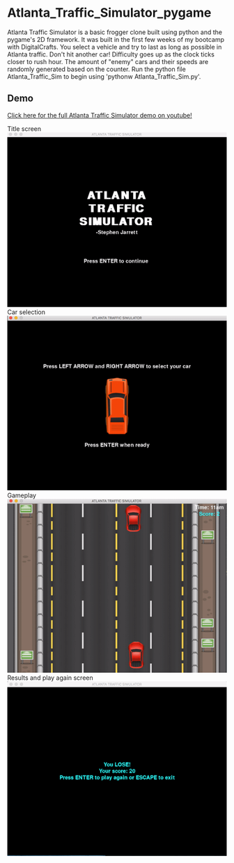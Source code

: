 # Atlanta_Traffic_Simulator_pygame

Atlanta Traffic Simulator is a basic frogger clone built using python and the pygame's 2D framework. 
It was built in the first few weeks of my bootcamp with DigitalCrafts. 
You select a vehicle and try to last as long as possible in Atlanta traffic. Don't hit another car!
Difficulty goes up as the clock ticks closer to rush hour.
The amount of "enemy" cars and their speeds are randomly generated based on the counter.
Run the python file Atlanta_Traffic_Sim to begin using 'pythonw Atlanta_Traffic_Sim.py'.

## Demo

<a href="https://www.youtube.com/watch?v=v8zOv59Sr7c&feature=youtu.be" target="_blank">Click here for the full Atlanta Traffic Simulator demo on youtube!</a>

Title screen
<br>
[![Title Screen](https://github.com/stephenjarrett/Atlanta_Traffic_Simulator_pygame/blob/master/images/ATStitle.gif)](https://www.youtube.com/watch?v=v8zOv59Sr7c&feature=youtu.be)
<br>
Car selection
<br>
[![Car Selection](https://github.com/stephenjarrett/Atlanta_Traffic_Simulator_pygame/blob/master/images/ATScarselection.gif)](https://www.youtube.com/watch?v=v8zOv59Sr7c&feature=youtu.be)
<br>
Gameplay
<br>
[![Gameplay](https://github.com/stephenjarrett/Atlanta_Traffic_Simulator_pygame/blob/master/images/ATSgameplay.gif)](https://www.youtube.com/watch?v=v8zOv59Sr7c&feature=youtu.be)
<br>
Results and play again screen
<br>
[![Results and play again screen](https://github.com/stephenjarrett/Atlanta_Traffic_Simulator_pygame/blob/master/images/ATSresults.png)](https://www.youtube.com/watch?v=v8zOv59Sr7c&feature=youtu.be)
